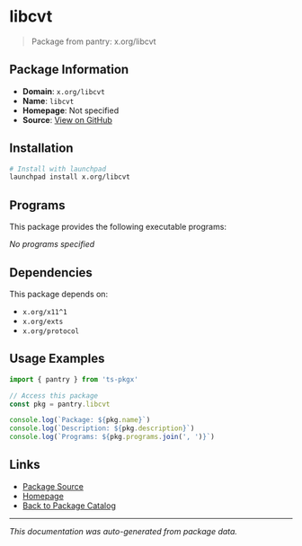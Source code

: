 # libcvt

> Package from pantry: x.org/libcvt

## Package Information

- **Domain**: `x.org/libcvt`
- **Name**: `libcvt`
- **Homepage**: Not specified
- **Source**: [View on GitHub](https://github.com/pkgxdev/pantry/tree/main/projects/x.org/libcvt/package.yml)

## Installation

```bash
# Install with launchpad
launchpad install x.org/libcvt
```

## Programs

This package provides the following executable programs:

*No programs specified*

## Dependencies

This package depends on:

- `x.org/x11^1`
- `x.org/exts`
- `x.org/protocol`

## Usage Examples

```typescript
import { pantry } from 'ts-pkgx'

// Access this package
const pkg = pantry.libcvt

console.log(`Package: ${pkg.name}`)
console.log(`Description: ${pkg.description}`)
console.log(`Programs: ${pkg.programs.join(', ')}`)
```

## Links

- [Package Source](https://github.com/pkgxdev/pantry/tree/main/projects/x.org/libcvt/package.yml)
- [Homepage](#)
- [Back to Package Catalog](../../../package-catalog.md)

---

*This documentation was auto-generated from package data.*
